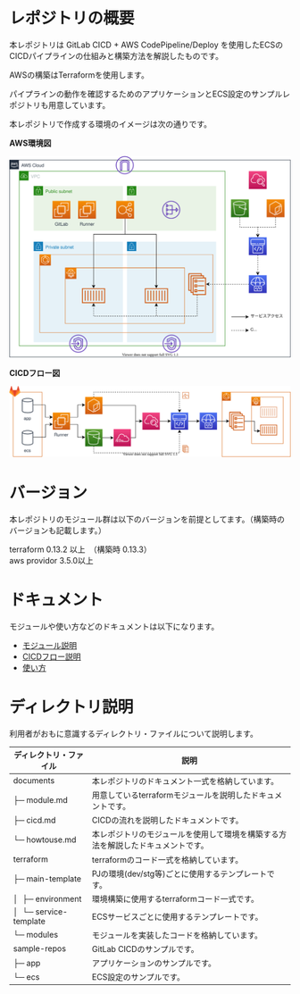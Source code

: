 # レポジトリの概要

本レポジトリは GitLab CICD + AWS CodePipeline/Deploy を使用したECSのCICDパイプラインの仕組みと構築方法を解説したものです。

AWSの構築はTerraformを使用します。

パイプラインの動作を確認するためのアプリケーションとECS設定のサンプルレポジトリも用意しています。

本レポジトリで作成する環境のイメージは次の通りです。

**AWS環境図**

![AWS環境図](./documents/images/aws.svg)

**CICDフロー図**

![CICDフロー図](./documents/images/cicd.svg)

# バージョン

本レポジトリのモジュール群は以下のバージョンを前提としてます。（構築時のバージョンも記載します。）

terraform 0.13.2 以上　（構築時 0.13.3）  
aws providor 3.5.0以上　

# ドキュメント

モジュールや使い方などのドキュメントは以下になります。

- [モジュール説明](./documents/module.md)
- [CICDフロー説明](./documents/cicd.md)
- [使い方](./documents/howtouse.md)

# ディレクトリ説明

利用者がおもに意識するディレクトリ・ファイルについて説明します。

|ディレクトリ・ファイル|説明|
|-|-|
|documents|本レポジトリのドキュメント一式を格納しています。|
|├─ module.md|用意しているterraformモジュールを説明したドキュメントです。|
|├─ cicd.md|CICDの流れを説明したドキュメントです。|
|└─ howtouse.md|本レポジトリのモジュールを使用して環境を構築する方法を解説したドキュメントです。|
|terraform|terraformのコード一式を格納しています。|
|├─ main-template|PJの環境(dev/stg等)ごとに使用するテンプレートです。|
|│  ├─ environment|環境構築に使用するterraformコード一式です。|
|│  └─ service-template|ECSサービスごとに使用するテンプレートです。|
|└─ modules|モジュールを実装したコードを格納しています。|
|sample-repos|GitLab CICDのサンプルです。|
|├─ app|アプリケーションのサンプルです。|
|└─ ecs|ECS設定のサンプルです。|